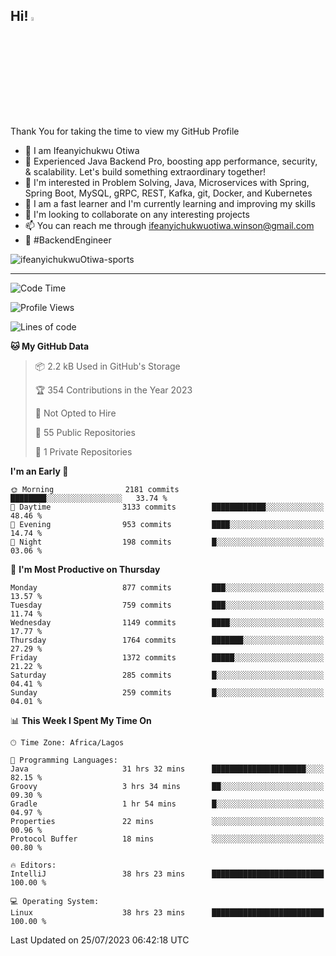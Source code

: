 <!-- BLOG-POST-LIST:START --><!-- BLOG-POST-LIST:END -->

## Hi! <img src="https://media.giphy.com/media/hvRJCLFzcasrR4ia7z/giphy.gif" width="4%"> 

Thank You for taking the time to view my GitHub Profile

- 👋 I am Ifeanyichukwu Otiwa
- 🚀 Experienced Java Backend Pro, boosting app performance, security, & scalability. Let's build something extraordinary together!
- 👀 I'm interested in Problem Solving, Java, Microservices with Spring, Spring Boot, MySQL, gRPC, REST, Kafka, git, Docker, and Kubernetes
- 🌱 I am a fast learner and I'm currently learning and improving my skills
- 💞️ I'm looking to collaborate on any interesting projects
- 📫 You can reach me through ifeanyichukwuotiwa.winson@gmail.com
- 🚀 #BackendEngineer

<p align="left" marginTop="10px"> <img src="https://komarev.com/ghpvc/?username=ifeanyichukwuOtiwa-sports&label=Profile%20views&color=0e75b6&style=for-the-badge" alt="ifeanyichukwuOtiwa-sports" /> </p>

***

<!--START_SECTION:waka-->
![Code Time](http://img.shields.io/badge/Code%20Time-1%2C531%20hrs%2013%20mins-blue)

![Profile Views](http://img.shields.io/badge/Profile%20Views-7-blue)

![Lines of code](https://img.shields.io/badge/From%20Hello%20World%20I%27ve%20Written-2.8%20million%20lines%20of%20code-blue)

**🐱 My GitHub Data** 

> 📦 2.2 kB Used in GitHub's Storage 
 > 
> 🏆 354 Contributions in the Year 2023
 > 
> 🚫 Not Opted to Hire
 > 
> 📜 55 Public Repositories 
 > 
> 🔑 1 Private Repositories 
 > 
**I'm an Early 🐤** 

```text
🌞 Morning                2181 commits        ████████░░░░░░░░░░░░░░░░░   33.74 % 
🌆 Daytime                3133 commits        ████████████░░░░░░░░░░░░░   48.46 % 
🌃 Evening                953 commits         ████░░░░░░░░░░░░░░░░░░░░░   14.74 % 
🌙 Night                  198 commits         █░░░░░░░░░░░░░░░░░░░░░░░░   03.06 % 
```
📅 **I'm Most Productive on Thursday** 

```text
Monday                   877 commits         ███░░░░░░░░░░░░░░░░░░░░░░   13.57 % 
Tuesday                  759 commits         ███░░░░░░░░░░░░░░░░░░░░░░   11.74 % 
Wednesday                1149 commits        ████░░░░░░░░░░░░░░░░░░░░░   17.77 % 
Thursday                 1764 commits        ███████░░░░░░░░░░░░░░░░░░   27.29 % 
Friday                   1372 commits        █████░░░░░░░░░░░░░░░░░░░░   21.22 % 
Saturday                 285 commits         █░░░░░░░░░░░░░░░░░░░░░░░░   04.41 % 
Sunday                   259 commits         █░░░░░░░░░░░░░░░░░░░░░░░░   04.01 % 
```


📊 **This Week I Spent My Time On** 

```text
🕑︎ Time Zone: Africa/Lagos

💬 Programming Languages: 
Java                     31 hrs 32 mins      █████████████████████░░░░   82.15 % 
Groovy                   3 hrs 34 mins       ██░░░░░░░░░░░░░░░░░░░░░░░   09.30 % 
Gradle                   1 hr 54 mins        █░░░░░░░░░░░░░░░░░░░░░░░░   04.97 % 
Properties               22 mins             ░░░░░░░░░░░░░░░░░░░░░░░░░   00.96 % 
Protocol Buffer          18 mins             ░░░░░░░░░░░░░░░░░░░░░░░░░   00.80 % 

🔥 Editors: 
IntelliJ                 38 hrs 23 mins      █████████████████████████   100.00 % 

💻 Operating System: 
Linux                    38 hrs 23 mins      █████████████████████████   100.00 % 
```


 Last Updated on 25/07/2023 06:42:18 UTC
<!--END_SECTION:waka-->

<!--
<p align="center">
![trophy](https://github-profile-trophy.vercel.app/?username=ifeanyichukwuOtiwa-sports&theme=onedark) (https://github.com/ryo-ma/github-profile-trophy)
</p>
-->

<!---
ifeanyi-otiwa/ifeanyi-otiwa is a ✨ special ✨ repository because its `README.md` (this file) appears on your GitHub profile.
You can click the Preview link to take a look at your changes.
--->
